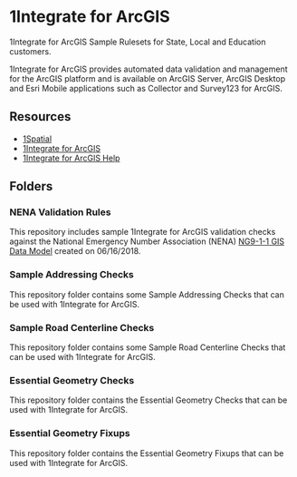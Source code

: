 # 1Integrate for ArcGIS
1Integrate for ArcGIS Sample Rulesets for State, Local and Education customers.

1Integrate for ArcGIS provides automated data validation and management for the ArcGIS platform and is available on ArcGIS Server, ArcGIS Desktop and Esri Mobile applications such as Collector and Survey123 for ArcGIS.

## Resources

* [1Spatial](https://1spatial.com/)
* [1Integrate for ArcGIS](https://1spatial.com/us/products/1integrate-for-arcgis/)
* [1Integrate for ArcGIS Help](https://1spatial.com/documentation/1integrate-arcgis/v2/Topics/Getting_Started)

## Folders
### NENA Validation Rules
This repository includes sample 1Integrate for ArcGIS validation checks against the National Emergency Number Association (NENA) [NG9-1-1 GIS Data Model](https://www.nena.org/page/NG911GISDataModel) created on 06/16/2018.

### Sample Addressing Checks
This repository folder contains some Sample Addressing Checks that can be used with 1Integrate for ArcGIS. 

### Sample Road Centerline Checks
This repository folder contains some Sample Road Centerline Checks that can be used with 1Integrate for ArcGIS.

### Essential Geometry Checks
This repository folder contains the Essential Geometry Checks that can be used with 1Integrate for ArcGIS.

### Essential Geometry Fixups
This repository folder contains the Essential Geometry Fixups that can be used with 1Integrate for ArcGIS.

